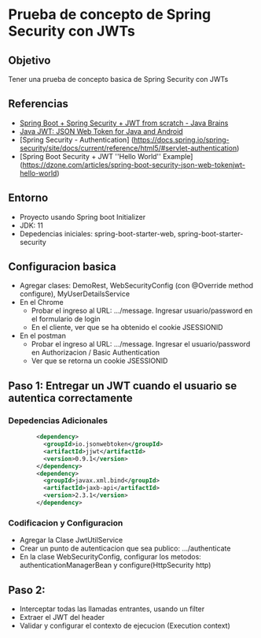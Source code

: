 # Prueba de concepto de Spring Security con JWTs

## Objetivo
Tener una prueba de concepto basica de Spring Security con JWTs

## Referencias
* [Spring Boot + Spring Security + JWT from scratch - Java Brains](https://www.youtube.com/watch?v=X80nJ5T7YpE)
* [Java JWT: JSON Web Token for Java and Android](https://github.com/jwtk/jjwt)
* [Spring Security - Authentication] (https://docs.spring.io/spring-security/site/docs/current/reference/html5/#servlet-authentication)
* [Spring Boot Security + JWT ''Hello World'' Example] (https://dzone.com/articles/spring-boot-security-json-web-tokenjwt-hello-world)

## Entorno
* Proyecto usando Spring boot Initializer
* JDK: 11
* Depedencias iniciales: spring-boot-starter-web, spring-boot-starter-security


## Configuracion basica
* Agregar clases: DemoRest, WebSecurityConfig (con @Override method configure), MyUserDetailsService
* En el Chrome
	* Probar el ingreso al URL: .../message. Ingresar usuario/password en el formulario de login
	* En el cliente, ver que se ha obtenido el cookie JSESSIONID
* En el postman
	* Probar el ingreso al URL: .../message. Ingresar el usuario/password en Authorizacion / Basic Authentication
	* Ver que se retorna un cookie JSESSIONID

## Paso 1: Entregar un JWT cuando el usuario se autentica correctamente

### Depedencias Adicionales
```xml
		<dependency>
		  <groupId>io.jsonwebtoken</groupId>
		  <artifactId>jjwt</artifactId>
		  <version>0.9.1</version>
		</dependency>
		<dependency>
		  <groupId>javax.xml.bind</groupId>
		  <artifactId>jaxb-api</artifactId>
		  <version>2.3.1</version>
		</dependency>
```

### Codificacion y Configuracion
* Agregar la Clase JwtUtilService
* Crear un punto de autenticacion que sea publico: .../authenticate
* En la clase WebSecurityConfig, configurar los metodos: authenticationManagerBean y configure(HttpSecurity http)


## Paso 2: 
* Interceptar todas las llamadas entrantes, usando un filter
* Extraer el JWT del header
* Validar y configurar el contexto de ejecucion (Execution context)



